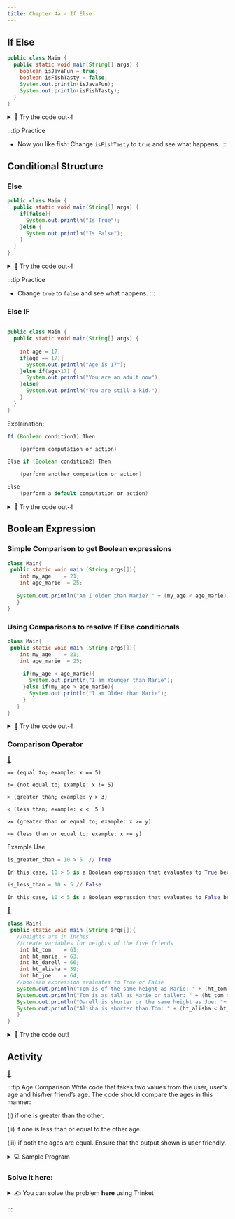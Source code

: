 ```yaml
---
title: Chapter 4a - If Else
---
```


## If Else

```java
public class Main {
  public static void main(String[] args) {
    boolean isJavaFun = true;
    boolean isFishTasty = false;    
    System.out.println(isJavaFun);
    System.out.println(isFishTasty);
  }
}
```

<details>
<summary>
🧪 Try the code out~!
</summary>
<iframe src="https://trinket.io/embed/java/db4b075d67" width="100%" height="600" frameborder="0" marginwidth="0" marginheight="0" allowfullscreen></iframe>

</details>

:::tip Practice
-  Now you like fish: Change `isFishTasty` to `true` and see what happens.
:::




## Conditional Structure

### Else

```java
public class Main {
  public static void main(String[] args) {
    if(false){
      System.out.println("Is True");
    }else {
      System.out.println("Is False");
    }
  }
}
```
<details>
<summary>
🧪 Try the code out~!
</summary>
<iframe src="https://trinket.io/embed/java/641a2a9c9e" width="100%" height="600" frameborder="0" marginwidth="0" marginheight="0" allowfullscreen></iframe>

</details>

:::tip Practice
-  Change `true` to `false` and see what happens.
:::

### Else IF


```java

public class Main {
  public static void main(String[] args) {
    
    int age = 17;
    if(age == 17){
      System.out.println("Age is 17");
    }else if(age>17) {
      System.out.println("You are an adult now");
    }else{
      System.out.println("You are still a kid.");
    }
  }
}
```

Explaination:
```java
If (Boolean condition1) Then

    (perform computation or action)

Else if (Boolean condition2) Then

    (perform another computation or action)

Else
    (perform a default computation or action)
```

<details>
<summary>
🧪 Try the code out~!
</summary>
<iframe src="https://trinket.io/embed/java/e7864d63c6" width="100%" height="600" frameborder="0" marginwidth="0" marginheight="0" allowfullscreen></iframe>

</details>




## Boolean Expression 

### Simple Comparison to get Boolean expressions
```java
class Main{
 public static void main (String args[]){
    int my_age    = 21;
    int age_marie  = 25;
   
   System.out.println("Am I older than Marie? " + (my_age < age_marie));
   }
}
```

### Using Comparisons to resolve If Else conditionals
```java
class Main{
 public static void main (String args[]){
    int my_age    = 21;
    int age_marie  = 25;
   
     if(my_age < age_marie){
       System.out.println("I am Younger than Marie");
     }else if(my_age > age_marie){
       System.out.println("I am Older than Marie");
     }
   }
}
```

<details>
<summary>
🧪 Try the code out~!
</summary>

<iframe src="https://trinket.io/embed/java/abcbd41ace" width="100%" height="600" frameborder="0" marginwidth="0" marginheight="0" allowfullscreen></iframe>

</details>





### Comparison Operator
[👀](https://learn2codelive.com/courses/107/pages/lesson-4-learning-activities-r-wrap-up-comparison-operators?module_item_id=9109)

```
== (equal to; example: x == 5)

!= (not equal to; example: x != 5)

> (greater than; example: y > 3)

< (less than; example: x <  5 )

>= (greater than or equal to; example: x >= y) 

<= (less than or equal to; example: x <= y)
```

Example Use
```python
is_greater_than = 10 > 5  // True

In this case, 10 > 5 is a Boolean expression that evaluates to True because 10 is greater than 5

is_less_than = 10 < 5 // False

In this case, 10 < 5 is a Boolean expression that evaluates to False because 10 is not less than 5
```




[👀](https://learn2codelive.com/courses/107/pages/lesson-4-learning-activities-e1-introduce-boolean-expression?module_item_id=9108)

```java
class Main{
 public static void main (String args[]){
   //heights are in inches
   //create variables for heights of the five friends
    int ht_tom    = 61;
    int ht_marie  = 63;
    int ht_darell = 66;
    int ht_alisha = 59;
    int ht_joe    = 64;
   //boolean expression evaluates to True or False
   System.out.println("Tom is of the same height as Marie: " + (ht_tom == ht_marie));
   System.out.println("Tom is as tall as Marie or taller: " + (ht_tom >= ht_marie));
   System.out.println("Darell is shorter or the same height as Joe: "+ (ht_darell <= ht_joe));
   System.out.println("Alisha is shorter than Tom: " + (ht_alisha < ht_tom));
   }
}
```


<details>
<summary>
🧪 Try the code out! 
</summary>
<iframe src="https://trinket.io/embed/java/f4a2082f58" width="100%" height="600" frameborder="0" marginwidth="0" marginheight="0" allowfullscreen></iframe>

</details>





## Activity

[👀](https://learn2codelive.com/courses/107/pages/lesson-4-learning-activities-r-practice-activity-1-comparing-ages?module_item_id=9110)

:::tip Age Comparison
Write code that takes two values from the user, user’s age and his/her friend’s age. The code should compare the ages in this manner: 

(i) if one is greater than the other.

(ii) if one is less than or equal to the other age.

(iii) if both the ages are equal. Ensure that the output shown is user friendly.

<details>
<summary>
💻 Sample Program
</summary>
<iframe src="https://trinket.io/embed/java/7989b0de78?outputOnly=true" width="100%" height="400" frameborder="0" marginwidth="0" marginheight="0" allowfullscreen></iframe>
</details>



### Solve it here:

<!-- <details>
<summary>
✍ Solve the problem using Replit
</summary>
<a href="https://replit.com/@NeneWang/EmptyJavaCanvas#Main.java" >Feel free to use Repl, you can fork from this empty canvas in Repl.it</a>

</details> -->

<details>
<summary>
✍  You can solve the problem <b>here</b> using Trinket
</summary>
<iframe src="https://trinket.io/embed/java/4b11cfc604" width="100%" height="600" frameborder="0" marginwidth="0" marginheight="0" allowfullscreen></iframe>

</details>



:::